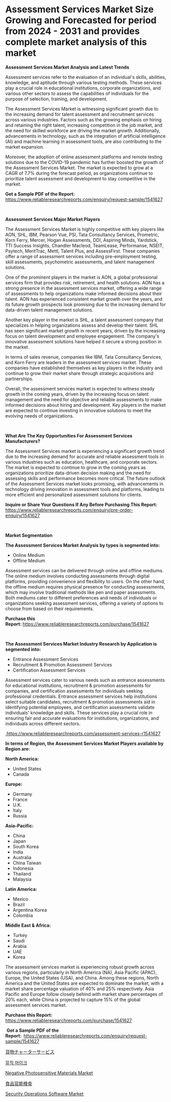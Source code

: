 <p><h1>Assessment Services Market Size Growing and Forecasted for period from 2024 - 2031 and provides complete market analysis of this market</h1></p><p><strong>Assessment Services Market Analysis and Latest Trends</strong></p>
<p><p>Assessment services refer to the evaluation of an individual's skills, abilities, knowledge, and aptitude through various testing methods. These services play a crucial role in educational institutions, corporate organizations, and various other sectors to assess the capabilities of individuals for the purpose of selection, training, and development.</p><p>The Assessment Services Market is witnessing significant growth due to the increasing demand for talent assessment and recruitment services across various industries. Factors such as the growing emphasis on hiring and retaining the right talent, increasing competition in the job market, and the need for skilled workforce are driving the market growth. Additionally, advancements in technology, such as the integration of artificial intelligence (AI) and machine learning in assessment tools, are also contributing to the market expansion.</p><p>Moreover, the adoption of online assessment platforms and remote testing solutions due to the COVID-19 pandemic has further boosted the growth of the Assessment Services Market. The market is expected to grow at a CAGR of 7.7% during the forecast period, as organizations continue to prioritize talent assessment and development to stay competitive in the market.</p></p>
<p><strong>Get a Sample PDF of the Report:&nbsp;</strong> <a href="https://www.reliableresearchreports.com/enquiry/request-sample/1541627">https://www.reliableresearchreports.com/enquiry/request-sample/1541627</a></p>
<p>&nbsp;</p>
<p><strong>Assessment Services Major Market Players</strong></p>
<p><p>The Assessment Services Market is highly competitive with key players like AON, SHL, IBM, Pearson Vue, PSI, Tata Consultancy Services, Prometric, Korn Ferry, Mercer, Hogan Assessments, DDI, Aspiring Minds, Yardstick, TTI Success Insights, Chandler Macleod, TeamLease, Performanse, NSEIT, Psytech, MeritTrac, Mettl, Talent Plus, and AssessFirst. These companies offer a range of assessment services including pre-employment testing, skill assessments, psychometric assessments, and talent management solutions.</p><p>One of the prominent players in the market is AON, a global professional services firm that provides risk, retirement, and health solutions. AON has a strong presence in the assessment services market, offering a wide range of assessments to help organizations make informed decisions about their talent. AON has experienced consistent market growth over the years, and its future growth prospects look promising due to the increasing demand for data-driven talent management solutions.</p><p>Another key player in the market is SHL, a talent assessment company that specializes in helping organizations assess and develop their talent. SHL has seen significant market growth in recent years, driven by the increasing focus on talent development and employee engagement. The company's innovative assessment solutions have helped it secure a strong position in the market.</p><p>In terms of sales revenue, companies like IBM, Tata Consultancy Services, and Korn Ferry are leaders in the assessment services market. These companies have established themselves as key players in the industry and continue to grow their market share through strategic acquisitions and partnerships.</p><p>Overall, the assessment services market is expected to witness steady growth in the coming years, driven by the increasing focus on talent management and the need for objective and reliable assessments to make informed decisions about hiring and development. Key players in the market are expected to continue investing in innovative solutions to meet the evolving needs of organizations.</p></p>
<p>&nbsp;</p>
<p><strong>What Are The Key Opportunities For Assessment Services Manufacturers?</strong></p>
<p><p>The Assessment Services market is experiencing a significant growth trend due to the increasing demand for accurate and reliable assessment tools in various industries such as education, healthcare, and corporate sectors. The market is expected to continue to grow in the coming years as organizations prioritize data-driven decision making and the need for assessing skills and performance becomes more critical. The future outlook of the Assessment Services market looks promising, with advancements in technology driving innovation in assessment tools and platforms, leading to more efficient and personalized assessment solutions for clients.</p></p>
<p><strong>Inquire or Share Your Questions If Any Before Purchasing This Report:</strong> <a href="https://www.reliableresearchreports.com/enquiry/pre-order-enquiry/1541627">https://www.reliableresearchreports.com/enquiry/pre-order-enquiry/1541627</a></p>
<p>&nbsp;</p>
<p><strong>Market Segmentation</strong></p>
<p><strong>The Assessment Services Market Analysis by types is segmented into:</strong></p>
<p><ul><li>Online Medium</li><li>Offline Medium</li></ul></p>
<p><p>Assessment services can be delivered through online and offline mediums. The online medium involves conducting assessments through digital platforms, providing convenience and flexibility to users. On the other hand, the offline medium requires physical presence for conducting assessments, which may involve traditional methods like pen and paper assessments. Both mediums cater to different preferences and needs of individuals or organizations seeking assessment services, offering a variety of options to choose from based on their requirements.</p></p>
<p><strong>Purchase this Report:&nbsp;</strong><a href="https://www.reliableresearchreports.com/purchase/1541627">https://www.reliableresearchreports.com/purchase/1541627</a></p>
<p>&nbsp;</p>
<p><strong>The Assessment Services Market Industry Research by Application is segmented into:</strong></p>
<p><ul><li>Entrance Assessment Services</li><li>Recruitment & Promotion Assessment Services</li><li>Certification Assessment Services</li></ul></p>
<p><p>Assessment services cater to various needs such as entrance assessments for educational institutions, recruitment & promotion assessments for companies, and certification assessments for individuals seeking professional credentials. Entrance assessment services help institutions select suitable candidates, recruitment & promotion assessments aid in identifying potential employees, and certification assessments validate individuals' knowledge and skills. These services play a crucial role in ensuring fair and accurate evaluations for institutions, organizations, and individuals across different sectors.</p></p>
<p><a href="https://www.reliableresearchreports.com/assessment-services-r1541627">&nbsp;https://www.reliableresearchreports.com/assessment-services-r1541627</a></p>
<p><strong>In terms of Region, the Assessment Services Market Players available by Region are:</strong></p>
<p>
    <p> <strong> North America: </strong>
        <ul>
            <li>United States</li>
            <li>Canada</li>
        </ul>
        </p> 
    <p> <strong> Europe: </strong>
        <ul>
            <li>Germany</li>
            <li>France</li>
            <li>U.K.</li>
            <li>Italy</li>
            <li>Russia</li>
        </ul>
        </p> 
    <p> <strong> Asia-Pacific: </strong>
        <ul>
            <li>China</li>
            <li>Japan</li>
            <li>South Korea</li>
            <li>India</li>
            <li>Australia</li>
            <li>China Taiwan</li>
            <li>Indonesia</li>
            <li>Thailand</li>
            <li>Malaysia</li>
        </ul>
        </p> 
    <p> <strong> Latin America: </strong>
        <ul>
            <li>Mexico</li>
            <li>Brazil</li>
            <li>Argentina Korea</li>
            <li>Colombia</li>
        </ul>
        </p> 
    <p> <strong> Middle East & Africa: </strong>
        <ul>
            <li>Turkey</li>
            <li>Saudi</li>
            <li>Arabia</li>
            <li>UAE</li>
            <li>Korea</li>
        </ul>
    </p>
    </p>
<p><p>The assessment services market is experiencing robust growth across various regions, particularly in North America (NA), Asia Pacific (APAC), Europe, the United States (USA), and China. Among these regions, North America and the United States are expected to dominate the market, with a market share percentage valuation of 40% and 25% respectively. Asia Pacific and Europe follow closely behind with market share percentages of 20% each, while China is projected to capture 15% of the global assessment services market.</p></p>
<p><strong>Purchase this Report: </strong><a href="https://www.reliableresearchreports.com/purchase/1541627">https://www.reliableresearchreports.com/purchase/1541627</a></p>
<p>&nbsp;<strong>Get a Sample PDF of the Report:&nbsp;&nbsp;</strong><a href="https://www.reliableresearchreports.com/enquiry/request-sample/1541627">https://www.reliableresearchreports.com/enquiry/request-sample/1541627</a></p>
<p><strong></strong></p>
<p><p><a href="https://medium.com/@barrycuda1974/%E8%B2%A8%E7%89%A9%E3%83%81%E3%83%A3%E3%83%BC%E3%82%BF%E3%83%BC%E3%82%B5%E3%83%BC%E3%83%93%E3%82%B9%E5%B8%82%E5%A0%B4%E3%82%B5%E3%82%A4%E3%82%BA%E3%81%AF-%E3%82%B0%E3%83%AD%E3%83%BC%E3%83%90%E3%83%AB%E7%94%A3%E6%A5%AD%E3%81%A7%E6%9C%80%E9%81%A9%E3%81%AA%E3%83%9E%E3%83%BC%E3%82%B1%E3%83%86%E3%82%A3%E3%83%B3%E3%82%B0%E3%83%81%E3%83%A3%E3%83%8D%E3%83%AB%E3%82%92%E6%98%8E%E3%82%89%E3%81%8B%E3%81%AB%E3%81%97%E3%81%BE%E3%81%99-7ed63648fda5">貨物チャーターサービス</a></p><p><a href="https://medium.com/@adonispellea2022/%EC%9D%8C%EC%95%85-%EB%A7%88%EC%9D%B4%ED%81%AC-%EC%8B%9C%EC%9E%A5-%EB%B6%84%EC%84%9D-%EA%B8%80%EB%A1%9C%EB%B2%8C-%EC%82%B0%EC%97%85-%EC%A0%84%EB%A7%9D%EA%B3%BC-%EC%98%88%EC%B8%A1-2024%EB%85%84%EB%B6%80%ED%84%B0-2031%EB%85%84%EA%B9%8C%EC%A7%80-05c648f570f3">뮤직 마이크</a></p><p><a href="https://www.linkedin.com/pulse/negative-photosensitive-materials-market-size-furnishes-valuable-yaqff">Negative Photosensitive Materials Market</a></p><p><a href="https://github.com/kegley4963/Market-Research-Report-List-1/blob/main/820665448636.md">食品官能検査</a></p><p><a href="https://github.com/jodemen/Market-Research-Report-List-2/blob/main/security-operations-software-market.md">Security Operations Software Market</a></p></p>